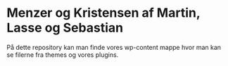 # Menzer og Kristensen af Martin, Lasse og Sebastian

På dette repository kan man finde vores wp-content mappe hvor man kan se filerne fra themes og vores plugins.
